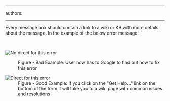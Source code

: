 

---
authors:

---




<span class='intro'> <p>Every message box should contain a link to a wiki or KB with more details about the message. In the example of the below error message&#58;</p> </span>

​<dl class="badImage"><dt><img alt="No direct for this error" src="http&#58;//www.ssw.com.au/ssw/Standards/Rules/Images/NoDirectForError.jpg" /></dt>
<dd>Figure - Bad Example&#58; User now has to Google to find out how to fix this error</dd></dl>
<dl class="goodImage"><dt><img alt="Direct for this error" src="http&#58;//www.ssw.com.au/ssw/Standards/Rules/Images/DirectForError.jpg" /></dt>
<dd>Figure - Good Example&#58; If you click on the &quot;Get Help...&quot; link on the bottom of the form it will take you to a wiki page with common issues and resolutions</dd></dl>



